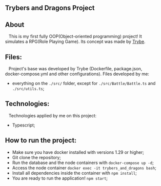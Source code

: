 ## Trybers and Dragons Project

## About
&nbsp;&nbsp; This is my first fully OOP(Object-oriented programming) project! It simulates a RPG(Role Playing Game). Its concept was made by [Trybe](https://www.betrybe.com/).

## Files:
&nbsp;&nbsp; Project's base was developed by Trybe (Dockerfile, package.json, docker-compose.yml and other configurations). Files developed by me:
- everything on the `./src/` folder, except for `./src/Battle/Battle.ts` and `./src/utils.ts`;

## Technologies:
&nbsp;&nbsp; Technologies applied by me on this project:
- Typescript;

## How to run the project:
- Make sure you have docker installed with versions 1.29 or higher;
- Git clone the repository;
- Run the database and the node containers with `docker-compose up -d`;
- Access the node container `docker exec -it trybers_and_dragons bash`; 
- Install all dependencies inside the container with `npm install`;
- You are ready to run the application! `npm start`; 
